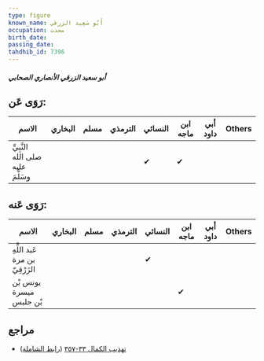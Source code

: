 ```yaml
---
type: figure
known_name: أَبُو سَعِيد الزرقي
occupation: محدث
birth_date:
passing_date:
tahdhib_id: 7396
---
```

##### أبو سعيد الزرقي الأنصاري الصحابي

## رَوَى عَن:
| الاسم                             | البخاري | مسلم | الترمذي | النسائي | ابن ماجه | أبي داود | Others |
| --------------------------------- | ------- | ---- | ------- | ------- | -------- | -------- | ------ |
| النَّبِيِّ صلى الله عليه وسَلَّمَ |         |      |         | ✔       | ✔        |          |        |
## رَوَى عَنه:
| الاسم                          | البخاري | مسلم | الترمذي | النسائي | ابن ماجه | أبي داود | Others |
| ------------------------------ | ------- | ---- | ------- | ------- | -------- | -------- | ------ |
| عَبد اللَّهِ بن مرة الزَرْقِيّ |         |      |         | ✔       |          |          |        |
| يونس بْن ميسرة بْن حلبس        |         |      |         |         | ✔        |          |        |
## مراجع
- [تهذيب الكمال ٣٣-٣٥٧](obsidian://open?vault=Tahdhib-al-Kamal&file=Figures/٧٣٩٦-أبو%20سعيد%20الزرقي%20الأنصاري%20الصحابي) ([رابط الشاملة](https://shamela.ws/book/3722/18028))